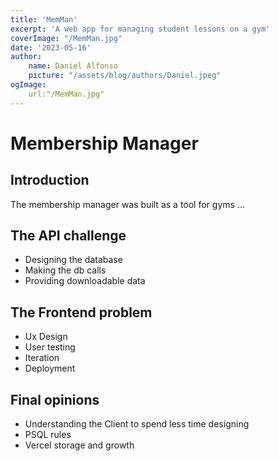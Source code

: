 ```yaml
---
title: 'MemMan'
excerpt: 'A web app for managing student lessons on a gym'
coverImage: "/MemMan.jpg"
date: '2023-05-16'
author: 
    name: Daniel Alfonso
    picture: "/assets/blog/authors/Daniel.jpeg"
ogImage:
    url:"/MemMan.jpg"
---
```


# Membership Manager

## Introduction
The membership manager was built as a tool for gyms ...

## The API challenge
- Designing the database
- Making the db calls
- Providing downloadable data

## The Frontend problem

- Ux Design
- User testing
- Iteration
- Deployment

## Final opinions
- Understanding the Client to spend less time designing
- PSQL rules
- Vercel storage and growth

